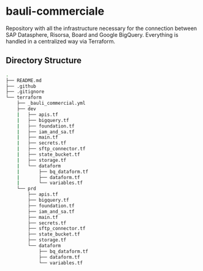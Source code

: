 # bauli-commerciale

Repository with all the infrastructure necessary for the connection between SAP Datasphere, Risorsa, Board and Google BigQuery.
Everything is handled in a centralized way via Terraform.

## Directory Structure

```bash
.
├── README.md
├── .github
├── .gitignore
└── terraform
    ├── _bauli_commercial.yml
    ├── dev
    |   ├── apis.tf
    |   ├── bigquery.tf
    |   ├── foundation.tf
    |   ├── iam_and_sa.tf
    |   ├── main.tf
    |   ├── secrets.tf
    |   ├── sftp_connector.tf
    |   ├── state_bucket.tf
    |   ├── storage.tf
    |   └── dataform
    |       ├── bq_dataform.tf
    |       ├── dataform.tf
    |       └── variables.tf
    └── prd
        ├── apis.tf
        ├── bigquery.tf
        ├── foundation.tf
        ├── iam_and_sa.tf
        ├── main.tf
        ├── secrets.tf
        ├── sftp_connector.tf
        ├── state_bucket.tf
        ├── storage.tf
        └── dataform
            ├── bq_dataform.tf
            ├── dataform.tf
            └── variables.tf
